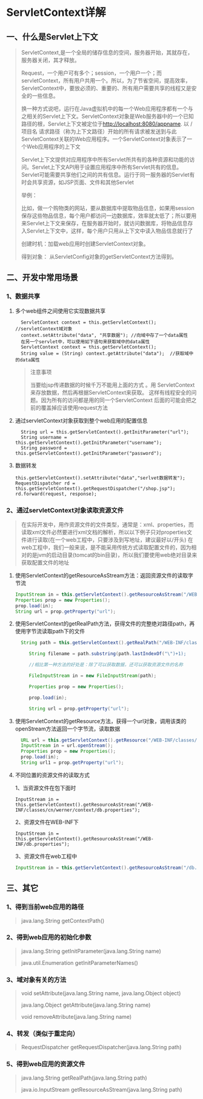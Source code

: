 # ServletContext详解

## 一、什么是Servlet上下文

> ServletContext,是一个全局的储存信息的空间，服务器开始，其就存在，服务器关闭，其才释放。
>
> Request，一个用户可有多个；session，一个用户一个；而servletContext，所有用户共用一个。所以，为了节省空间，提高效率，ServletContext中，要放必须的、重要的、所有用户需要共享的线程又是安全的一些信息。
>
> 换一种方式说吧，运行在Java虚拟机中的每一个Web应用程序都有一个与之相关的Servlet上下文。ServletContext对象是Web服务器中的一个已知路径的根，Servlet上下文被定位于[http://localhost:8080/appname](http://localhost:8080/appname). 以 /项目名 请求路径（称为上下文路径）开始的所有请求被发送到与此ServletContext关联的Web应用程序。一个ServletContext对象表示了一个Web应用程序的上下文
>
> Servlet上下文提供对应用程序中所有Servlet所共有的各种资源和功能的访问。Servlet上下文API用于设置应用程序中所有Servlet共有的信息。Servlet可能需要共享他们之间的共有信息。运行于同一服务器的Servlet有时会共享资源，如JSP页面、文件和其他Servlet
>
> 举例：
>
> ​    比如，做一个购物类的网站，要从数据库中提取物品信息，如果用session保存这些物品信息，每个用户都访问一边数据库，效率就太低了；所以要用来Servlet上下文来保存，在服务器开始时，就访问数据库，将物品信息存入Servlet上下文中，这样，每个用户只用从上下文中读入物品信息就行了
>
> ​创建时机：加载web应用时创建ServletContext对象。
>
> ​得到对象： 从ServletConfig对象的getServletContext方法得到。



## 二、开发中常用场景

### 1、数据共享

1. 多个web组件之间使用它实现数据共享

   ```
     ServletContext context = this.getServletContext();  //servletContext域对象
     context.setAttribute("data", "共享数据"); //向域中存了一个data属性
     在另一个servlet中，可以使用如下语句来获取域中的data属性
     ServletContext context = this.getServletContext();
     String value = (String) context.getAttribute("data");  //获取域中的data属性
   ```

   > 注意事项
   >
   > 当要给jsp传递数据的时候千万不能用上面的方式 。用 ServletContext来存放数据，然后再根据ServletContext来获取。 这样有线程安全的问题。因为所有的访问都是用的同一个ServletContext 后面的可能会把之前的覆盖掉应该使用request方法

2. 通过servletContext对象获取到整个web应用的配置信息

   ```
     String url = this.getServletContext().getInitParameter("url");
     String username = this.getServletContext().getInitParameter("username");
     String password = this.getServletContext().getInitParameter("password");
   ```

3. 数据转发

   ```
   this.getServletContext().setAttribute("data","serlvet数据转发");
   RequestDispatcher rd = this.getServletContext().getRequestDispatcher("/shop.jsp");
   rd.forward(request, response);
   ```

### 2、通过servletContext对象读取资源文件

> 在实际开发中，用作资源文件的文件类型，通常是：xml、properties，而读取xml文件必然要进行xml文档的解析，所以以下例子只对properties文件进行读取\(在一个web工程中，只要涉及到写地址，建议最好以/开头\)  在web工程中，我们一般来说，是不能采用传统方式读取配置文件的，因为相对的是jvm的启动目录\(tomcat的bin目录\)，所以我们要使用web绝对目录来获取配置文件的地址

1. 使用ServletContext的getResourceAsStream方法：返回资源文件的读取字节流

   ```java
   InputStream in = this.getServletContext().getResourceAsStream("/WEB-INF/classes/db.properties");
   Properties prop = new Properties();  
   prop.load(in);
   String url = prop.getProperty("url");
   ```

2. 使用ServletContext的getRealPath方法，获得文件的完整绝对路径path，再使用字节流读取path下的文件

   ```java
     String path = this.getServletContext().getRealPath("/WEB-INF/classes/db.properties");

        String filename = path.substring(path.lastIndexOf("\")+1); 

        //相比第一种方法的好处是：除了可以获取数据，还可以获取资源文件的名称

        FileInputStream in = new FileInputStream(path);

        Properties prop = new Properties();

        prop.load(in);

        String url = prop.getProperty("url");
   ```

3. 使用ServletContext的getResource方法，获得一个url对象，调用该类的openStream方法返回一个字节流，读取数据

   ```java
     URL url = this.getServletContext().getResource("/WEB-INF/classes/db.properties");
     InputStream in = url.openStream();
     Properties prop = new Properties();
     prop.load(in);
     String url1 = prop.getProperty("url");
   ```

4. 不同位置的资源文件的读取方式

   1、当资源文件在包下面时

   ```
   InputStream in = this.getServletContext().getResourceAsStream("/WEB-INF/classes/cn/werner/context/db.properties");
   ```
   2、资源文件在WEB-INF下

   ```
   InputStream in = this.getServletContext().getResourceAsStream("/WEB-INF/db.properties");
   ```
   3、资源文件在web工程中

   ```java
   InputStream in = this.getServletContext().getResourceAsStream("/db.properties");
   ```

## 三、其它

### 1、得到当前web应用的路径

> java.lang.String getContextPath\(\)

### 2、得到web应用的初始化参数

> java.lang.String getInitParameter\(java.lang.String name\)
>
> java.util.Enumeration getInitParameterNames\(\)

### 3、域对象有关的方法

> void setAttribute\(java.lang.String name, java.lang.Object object\)
>
> java.lang.Object getAttribute\(java.lang.String name\)
>
> void removeAttribute\(java.lang.String name\)

### 4、转发（类似于重定向）

> RequestDispatcher getRequestDispatcher\(java.lang.String path\)

### 5、得到web应用的资源文件

> java.lang.String getRealPath\(java.lang.String path\)
>
> java.io.InputStream getResourceAsStream\(java.lang.String path\)



